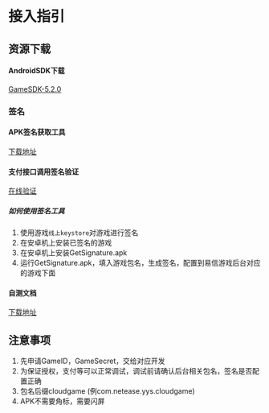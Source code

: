 # 接入指引

## 资源下载

#### AndroidSDK下载
[GameSDK-5.2.0](http://nos.netease.com/yxgame/073fc082dae9b2be3293dac81b808c3e.zip?download=gamesdk-5.2.0.zip)

### 签名
#### APK签名获取工具
[下载地址](http://nosdn-yx.127.net/yxgame/8a49e8136628c152016628c152460000.apk)

#### 支付接口调用签名验证
[在线验证](https://163yungame.github.io/zh-cn/util/index.html)

##### 如何使用签名工具
1. 使用游戏`线上keystore`对游戏进行签名
2. 在安卓机上安装已签名的游戏
3. 在安卓机上安装GetSignature.apk
4. 运行GetSignature.apk，填入游戏包名，生成签名，配置到易信游戏后台对应的游戏下面

#### 自测文档
[下载地址](http://nosdn-yx.127.net/yxgame/8a49e8136628c1520166291f78bb0001.xlsx)

## 注意事项
1. 先申请GameID，GameSecret，交给对应开发
2. 为保证授权，支付等可以正常调试，调试前请确认后台相关包名，签名是否配置正确
3. 包名后缀cloudgame (例com.netease.yys.cloudgame)
4. APK不需要角标，需要闪屏
